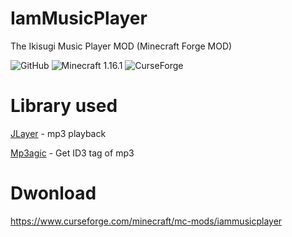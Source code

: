 # IamMusicPlayer
The Ikisugi Music Player MOD (Minecraft Forge MOD)

<img alt="GitHub" src="https://img.shields.io/github/license/teamfelnull/iammusicplayer?style=for-the-badge"> <img alt="Minecraft 1.16.1" src="https://img.shields.io/badge/Minecraft-1.15.2-green.svg?style=for-the-badge"> <img alt="CurseForge" src="https://cf.way2muchnoise.eu/versions/386380.svg">

# Library used

[JLayer](http://www.javazoom.net/javalayer/javalayer.html) - mp3 playback

[Mp3agic](https://github.com/mpatric/mp3agic) - Get ID3 tag of mp3

# Dwonload
https://www.curseforge.com/minecraft/mc-mods/iammusicplayer
